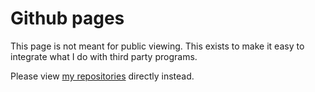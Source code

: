 # Github pages

This page is not meant for public viewing. This exists to make it easy to integrate what I do with third party programs.

Please view [my repositories](https://github.com/wolfman2000) directly instead.

